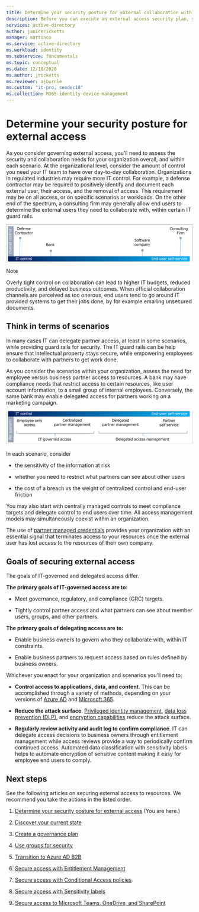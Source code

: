 ```yaml
---
title: Determine your security posture for external collaboration with Azure Active Directory 
description: Before you can execute an external access security plan, you must determine what you are trying to achieve.
services: active-directory
author: janicericketts
manager: martinco
ms.service: active-directory
ms.workload: identity
ms.subservice: fundamentals
ms.topic: conceptual
ms.date: 12/18/2020
ms.author: jricketts
ms.reviewer: ajburnle
ms.custom: "it-pro, seodec18"
ms.collection: M365-identity-device-management
---
```


# Determine your security posture for external access 

As you consider governing external access, you’ll need to assess the security and collaboration needs for your organization overall, and within each scenario. At the organizational level, consider the amount of control you need your IT team to have over day-to-day collaboration. Organizations in regulated industries may require more IT control. For example, a defense contractor may be required to positively identify and document each external user, their access, and the removal of access. This requirement may be on all access, or on specific scenarios or workloads. On the other end of the spectrum, a consulting firm may generally allow end users to determine the external users they need to collaborate with, within certain IT guard rails. 

![IT versus end-user control of collaboration](media/secure-external-access/1-overall-control.png)

> [!NOTE]
> Overly tight control on collaboration can lead to higher IT budgets, reduced productivity, and delayed business outcomes. When official collaboration channels are perceived as too onerous, end users tend to go around IT provided systems to get their jobs done, by for example emailing unsecured documents.

## Think in terms of scenarios

In many cases IT can delegate partner access, at least in some scenarios, while providing guard rails for security. The IT guard rails can be help ensure that intellectual property stays secure, while empowering employees to collaborate with partners to get work done.

As you consider the scenarios within your organization, assess the need for employee versus business partner access to resources. A bank may have compliance needs that restrict access to certain resources, like user account information, to a small group of internal employees. Conversely, the same bank may enable delegated access for partners working on a marketing campaign.

![continuum of governance per scenario](media\secure-external-access\1-scenarios.png)

In each scenario, consider 

* the sensitivity of the information at risk

* whether you need to restrict what partners can see about other users

* the cost of a breach vs the weight of centralized control and end-user friction

 You may also start with centrally managed controls to meet compliance targets and delegate control to end users over time. All access management models may simultaneously coexist within an organization. 

The use of [partner managed credentials](../external-identities/what-is-b2b.md) provides your organization with an essential signal that terminates access to your resources once the external user has lost access to the resources of their own company.

## Goals of securing external access

The goals of IT-governed and delegated access differ.

**The primary goals of IT-governed access are to:**

* Meet governance, regulatory, and compliance (GRC) targets. 

* Tightly control partner access and what partners can see about member users, groups, and other partners.

**The primary goals of delegating access are to:**

* Enable business owners to govern who they collaborate with, within IT constraints.

* Enable business partners to request access based on rules defined by business owners.

Whichever you enact for your organization and scenarios you'll need to: 

* **Control access to applications, data, and content**. This can be accomplished through a variety of methods, depending on your versions of [Azure AD](https://www.microsoft.com/security/business/identity-access-management/azure-ad-pricing) and [Microsoft 365](https://www.microsoft.com/microsoft-365/compare-microsoft-365-enterprise-plans). 

* **Reduce the attack surface**. [Privileged identity management](../privileged-identity-management/pim-configure.md), [data loss prevention (DLP),](/exchange/security-and-compliance/data-loss-prevention/data-loss-prevention) and [encryption capabilities](/exchange/security-and-compliance/data-loss-prevention/data-loss-prevention) reduce the attack surface.

* **Regularly review activity and audit log to confirm compliance**. IT can delegate access decisions to business owners through entitlement management while access reviews provide a way to periodically confirm continued access. Automated data classification with sensitivity labels helps to automate encryption of sensitive content making it easy for employee end users to comply.

## Next steps 

See the following articles on securing external access to resources. We recommend you take the actions in the listed order.

1. [Determine your security posture for external access](1-secure-access-posture.md) (You are here.)

2. [Discover your current state](2-secure-access-current-state.md)

3. [Create a governance plan](3-secure-access-plan.md)

4. [Use groups for security](4-secure-access-groups.md)

5. [Transition to Azure AD B2B](5-secure-access-b2b.md)

6. [Secure access with Entitlement Management](6-secure-access-entitlement-managment.md)

7. [Secure access with Conditional Access policies](7-secure-access-conditional-access.md)

8. [Secure access with Sensitivity labels](8-secure-access-sensitivity-labels.md)

9. [Secure access to Microsoft Teams, OneDrive, and SharePoint](9-secure-access-teams-sharepoint.md)
 

​